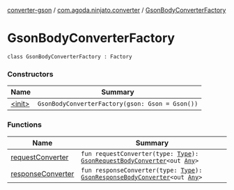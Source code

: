 [converter-gson](../../index.md) / [com.agoda.ninjato.converter](../index.md) / [GsonBodyConverterFactory](./index.md)

# GsonBodyConverterFactory

`class GsonBodyConverterFactory : Factory`

### Constructors

| Name | Summary |
|---|---|
| [&lt;init&gt;](-init-.md) | `GsonBodyConverterFactory(gson: Gson = Gson())` |

### Functions

| Name | Summary |
|---|---|
| [requestConverter](request-converter.md) | `fun requestConverter(type: `[`Type`](http://docs.oracle.com/javase/6/docs/api/java/lang/reflect/Type.html)`): `[`GsonRequestBodyConverter`](../-gson-request-body-converter/index.md)`<out `[`Any`](https://kotlinlang.org/api/latest/jvm/stdlib/kotlin/-any/index.html)`>` |
| [responseConverter](response-converter.md) | `fun responseConverter(type: `[`Type`](http://docs.oracle.com/javase/6/docs/api/java/lang/reflect/Type.html)`): `[`GsonResponseBodyConverter`](../-gson-response-body-converter/index.md)`<out `[`Any`](https://kotlinlang.org/api/latest/jvm/stdlib/kotlin/-any/index.html)`>` |
